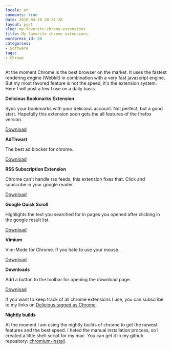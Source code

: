 ```yaml
---
locale: en
comments: true
date: 2010-04-16 20:31:28
layout: post
slug: my-favorite-chrome-extensions
title: My favorite chrome extensions
wordpress_id: 88
categories:
- Software
tags:
- Chrome
---
```


At the moment Chrome is the best browser on the market. It uses the fastest
rendering engine (Webkit) in combination with a very fast javascript engine.
But my most favored feature is not the speed, it's the extension system. Here I
will post a few I use  on a daily basis.

**Delicious Bookmarks Extension**

Sync your bookmarks with your delicious account. Not perfect, but a good start.
Hopefully this extension soon gets the all features of the firefox version.

[Download](https://chrome.google.com/extensions/detail/lnejbeiilmbliffhdepeobjemekgdnok)

**AdThwart**

The best ad blocker for chrome.

[Download](https://chrome.google.com/extensions/detail/cfhdojbkjhnklbpkdaibdccddilifddb)

**RSS Subscription Extension**

Chrome can't handle rss feeds, this extension fixes that. Click and subscribe
in your google reader.

[Download](https://chrome.google.com/extensions/detail/nlbjncdgjeocebhnmkbbbdekmmmcbfjd)

**Google Quick Scroll**

Highlights the text you searched for in pages you opened after clicking in the
google result list.

[Download](https://chrome.google.com/extensions/detail/okanipcmceoeemlbjnmnbdibhgpbllgc)

**Vimium**

Vim-Mode for Chrome. If you hate to use your mouse.

[Download](https://chrome.google.com/extensions/detail/dbepggeogbaibhgnhhndojpepiihcmeb)

**Downloads**

Add a button to the toolbar for opening the download page.

[Download](https://chrome.google.com/extensions/detail/jfchnphgogjhineanplmfkofljiagjfb)

If you want to keep track of all chrome extensions I use, you can subscribe to
my links on [Delicious tagged as Chrome](http://delicious.com/bodum/chrome).

**Nightly builds**

At the moment I am using the nightly builds of chrome to get the newest
features and the best speed.  I hated the manual installation process, so I
created a little shell script for my mac. You can get it in my github
repository: [chromium-install](http://github.com/bitboxer/chromium-install).
